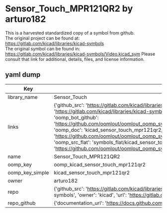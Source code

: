 # Sensor_Touch_MPR121QR2 by arturo182  
This is a harvested standardized copy of a symbol from github.  
The original project can be found at:  
https://gitlab.com/kicad/libraries/kicad-symbols  
The original symbol can be found in:
https://gitlab.com/kicad/libraries/kicad-symbols/Video.kicad_sym
Please consult that link for additional, details, files, and license information.  
## yaml dump  
| Key | Value |  
| --- | --- |  
| library_name | Sensor_Touch |  
| links | {'github_src': 'https://gitlab.com/kicad/libraries/kicad-symbols/Video.kicad_sym', 'github_src_repo': 'https://gitlab.com/kicad/libraries/kicad-symbols', 'oomp_bot': 'kicad_sensor_touch_mpr121qr2/working', 'oomp_bot_github': 'https://github.com/oomlout/oomlout_oomp_symbol_bot/tree/main/kicad_sensor_touch_mpr121qr2/working', 'oomp_doc': 'kicad_sensor_touch_mpr121qr2/working', 'oomp_doc_github': 'https://github.com/oomlout/oomlout_oomp_symbol_doc/tree/main/kicad_sensor_touch_mpr121qr2/working', 'oomp_src_flat': 'symbols_flat/kicad_sensor_touch_mpr121qr2/working', 'oomp_src_flat_github': 'https://github.com/oomlout/oomlout_oomp_symbol_src/tree/main/kicad_sensor_touch_mpr121qr2/working'} |  
| name | Sensor_Touch_MPR121QR2 |  
| oomp_key | oomp_kicad_sensor_touch_mpr121qr2 |  
| oomp_key_simple | kicad_sensor_touch_mpr121qr2 |  
| owner | arturo182 |  
| repo | {'github_src': 'https://gitlab.com/kicad/libraries/kicad-symbols/Video.kicad_sym', 'name': 'libraries/kicad-symbols', 'owner': 'kicad', 'url': 'https://gitlab.com/kicad/libraries/kicad-symbols'} |  
| repo_github | {'documentation_url': 'https://docs.github.com/rest/repos/repos#get-a-repository', 'message': 'Not Found'} |  

